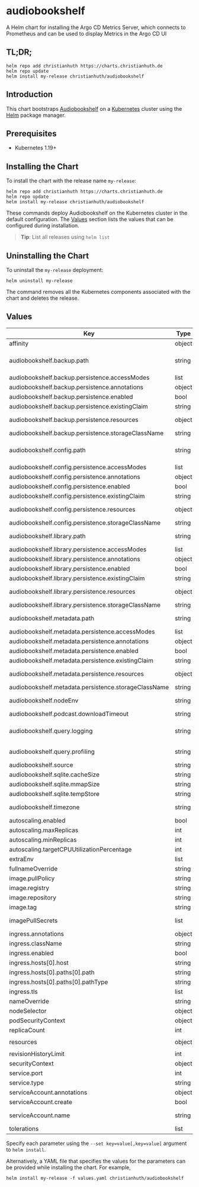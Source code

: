 # audiobookshelf

A Helm chart for installing the Argo CD Metrics Server, which connects to Prometheus and can be used to display Metrics in the Argo CD UI

## TL;DR;

```console
helm repo add christianhuth https://charts.christianhuth.de
helm repo update
helm install my-release christianhuth/audiobookshelf
```

## Introduction

This chart bootstraps [Audiobookshelf](https://github.com/advplyr/audiobookshelf) on a [Kubernetes](http://kubernetes.io) cluster using the [Helm](https://helm.sh) package manager.

## Prerequisites

- Kubernetes 1.19+

## Installing the Chart

To install the chart with the release name `my-release`:

```console
helm repo add christianhuth https://charts.christianhuth.de
helm repo update
helm install my-release christianhuth/audiobookshelf
```

These commands deploy Audiobookshelf on the Kubernetes cluster in the default configuration. The [Values](#values) section lists the values that can be configured during installation.

> **Tip**: List all releases using `helm list`

## Uninstalling the Chart

To uninstall the `my-release` deployment:

```console
helm uninstall my-release
```

The command removes all the Kubernetes components associated with the chart and deletes the release.

## Values

| Key | Type | Default | Description |
|-----|------|---------|-------------|
| affinity | object | `{}` | Affinity settings for pod assignment |
| audiobookshelf.backup.path | string | `"/backups"` | Path to where backups are stored. Backups contain a backup of the database in /config and images/metadata stored in ./metadata/items and ./metadata/authors |
| audiobookshelf.backup.persistence.accessModes | list | `["ReadWriteOnce"]` | the desired access modes the volume should have. |
| audiobookshelf.backup.persistence.annotations | object | `{}` | Annotations to be added to the PersistentVolumeClaim |
| audiobookshelf.backup.persistence.enabled | bool | `true` | use a PVC to persist the backup directory |
| audiobookshelf.backup.persistence.existingClaim | string | `""` | provide an existing PersistentVolumeClaim |
| audiobookshelf.backup.persistence.resources | object | `{}` | represents the minimum and maximum resources the volume should have. |
| audiobookshelf.backup.persistence.storageClassName | string | `""` | Name of the StorageClass required by the claim. |
| audiobookshelf.config.path | string | `"/config"` | Path to the config directory. It will contain the database (users/books/libraries/settings). This location must not be mounted over the network. |
| audiobookshelf.config.persistence.accessModes | list | `["ReadWriteOnce"]` | the desired access modes the volume should have. |
| audiobookshelf.config.persistence.annotations | object | `{}` | Annotations to be added to the PersistentVolumeClaim |
| audiobookshelf.config.persistence.enabled | bool | `true` | use a PVC to persist the config directory |
| audiobookshelf.config.persistence.existingClaim | string | `""` | provide an existing PersistentVolumeClaim |
| audiobookshelf.config.persistence.resources | object | `{}` | represents the minimum and maximum resources the volume should have. |
| audiobookshelf.config.persistence.storageClassName | string | `""` | Name of the StorageClass required by the claim. |
| audiobookshelf.library.path | string | `"/library"` | Path to the library directory. It will contain the library files. This location must not be mounted over the network. |
| audiobookshelf.library.persistence.accessModes | list | `["ReadWriteOnce"]` | the desired access modes the volume should have. |
| audiobookshelf.library.persistence.annotations | object | `{}` | Annotations to be added to the PersistentVolumeClaim |
| audiobookshelf.library.persistence.enabled | bool | `true` | use a PVC to persist the config directory |
| audiobookshelf.library.persistence.existingClaim | string | `""` | provide an existing PersistentVolumeClaim |
| audiobookshelf.library.persistence.resources | object | `{}` | represents the minimum and maximum resources the volume should have. |
| audiobookshelf.library.persistence.storageClassName | string | `""` | Name of the StorageClass required by the claim. |
| audiobookshelf.metadata.path | string | `"/metadata"` | Path to the metadata directory. It will contain cache, streams, covers, downloads, backups and logs. |
| audiobookshelf.metadata.persistence.accessModes | list | `["ReadWriteOnce"]` | the desired access modes the volume should have. |
| audiobookshelf.metadata.persistence.annotations | object | `{}` | Annotations to be added to the PersistentVolumeClaim |
| audiobookshelf.metadata.persistence.enabled | bool | `true` | use a PVC to persist the metadata directory |
| audiobookshelf.metadata.persistence.existingClaim | string | `""` | provide an existing PersistentVolumeClaim |
| audiobookshelf.metadata.persistence.resources | object | `{}` | represents the minimum and maximum resources the volume should have. |
| audiobookshelf.metadata.persistence.storageClassName | string | `""` | Name of the StorageClass required by the claim. |
| audiobookshelf.nodeEnv | string | `"production"` | Type of deployment. Should be production unless using development. |
| audiobookshelf.podcast.downloadTimeout | string | `"30"` | Timeout to wait for a podcast to start downloading. |
| audiobookshelf.query.logging | string | `""` | Debug information for logging SQL queries. Use log to log the queries, and benchmark to also log the runtime of each query. |
| audiobookshelf.query.profiling | string | `""` | Experimental profiling of specific database queries. Not implemented on most queries. |
| audiobookshelf.source | string | `"Helm"` | Installation source. Will be shown in the web client. |
| audiobookshelf.sqlite.cacheSize | string | `""` | Set the cache_size pragma for the SQLite database |
| audiobookshelf.sqlite.mmapSize | string | `""` | Set the mmap_size pragma for the SQLite database |
| audiobookshelf.sqlite.tempStore | string | `""` | Set the temp_store pragma for the SQLite database |
| audiobookshelf.timezone | string | `"Europe/Berlin"` | specify the time zone. Check list: https://en.wikipedia.org/wiki/List_of_tz_database_time_zones |
| autoscaling.enabled | bool | `false` |  |
| autoscaling.maxReplicas | int | `100` |  |
| autoscaling.minReplicas | int | `1` |  |
| autoscaling.targetCPUUtilizationPercentage | int | `80` |  |
| extraEnv | list | `[]` | additional environment variables to be added to the pods |
| fullnameOverride | string | `""` | String to fully override `"argocd-extension-metrics.fullname"` |
| image.pullPolicy | string | `"Always"` | image pull policy |
| image.registry | string | `"docker.io"` | image registory |
| image.repository | string | `"advplyr/audiobookshelf"` | image repository |
| image.tag | string | `"2.30.0"` | Overrides the image tag |
| imagePullSecrets | list | `[]` | If defined, uses a Secret to pull an image from a private Docker registry or repository. |
| ingress.annotations | object | `{}` |  |
| ingress.className | string | `""` |  |
| ingress.enabled | bool | `false` |  |
| ingress.hosts[0].host | string | `"chart-example.local"` |  |
| ingress.hosts[0].paths[0].path | string | `"/"` |  |
| ingress.hosts[0].paths[0].pathType | string | `"ImplementationSpecific"` |  |
| ingress.tls | list | `[]` |  |
| nameOverride | string | `""` | Provide a name in place of `argocd-extension-metrics` |
| nodeSelector | object | `{}` | Node labels for pod assignment |
| podSecurityContext | object | see [values.yaml](./values.yaml) | pod-level security context |
| replicaCount | int | `1` | Number of replicas |
| resources | object | `{"requests":{"cpu":"100m","memory":"100Mi"}}` | Resource limits and requests for the controller pods. |
| revisionHistoryLimit | int | `0` | The number of old ReplicaSets to retain |
| securityContext | object | see [values.yaml](./values.yaml) | container-level security context |
| service.port | int | `8080` | Kubernetes port where service is exposed |
| service.type | string | `"ClusterIP"` | Kubernetes service type |
| serviceAccount.annotations | object | `{}` | Annotations to add to the service account |
| serviceAccount.create | bool | `true` | Specifies whether a service account should be created |
| serviceAccount.name | string | `""` | The name of the service account to use. If not set and create is true, a name is generated using the fullname template |
| tolerations | list | `[]` | Toleration labels for pod assignment |

Specify each parameter using the `--set key=value[,key=value]` argument to `helm install`.

Alternatively, a YAML file that specifies the values for the parameters can be provided while installing the chart. For example,

```console
helm install my-release -f values.yaml christianhuth/audiobookshelf
```
